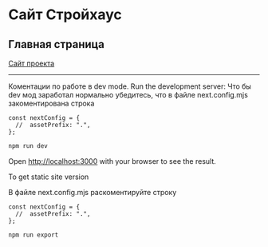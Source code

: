 # Сайт Стройхаус
## Главная страница

[Сайт проекта](https://takosushi-stroyhouse-next-81f2.twc1.net/)


___
Коментации по работе в dev mode.
Run the development server:
Что бы dev мод заработал нормально убедитеcь, что в файле next.config.mjs закоментирована строка

```
const nextConfig = {
  //  assetPrefix: ".",
};
```

```bash
npm run dev
```

Open [http://localhost:3000](http://localhost:3000) with your browser to see the result.

To get static site version

В файле next.config.mjs раскоментируйте строку

```
const nextConfig = {
  //  assetPrefix: ".",
};
```

```bash
npm run export
```
